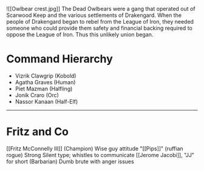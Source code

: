 ![[Owlbear crest.jpg]]
The Dead Owlbears were a gang that operated out of Scarwood Keep and the various settlements of Drakengard. When the people of Drakengard began to rebel from the League of Iron, they needed someone who could provide them safety and financial backing required to oppose the League of Iron. Thus this unlikely union began. 

# Command Hierarchy
- Vizrik Clawgrip (Kobold)
- Agatha Graves (Human)
- Piet Mazman (Halfling)
- Jonik Craro (Orc)
- Nassor Kanaan (Half-Elf)

---
# Fritz and Co
[[Fritz McConnelly III]] (Champion) Wise guy attitude
"[[Pips]]" (ruffian rogue) Strong Silent type; whistles to communicate
[[Jerome Jacobi]], "JJ" for short (Barbarian) Dumb brute with anger issues
